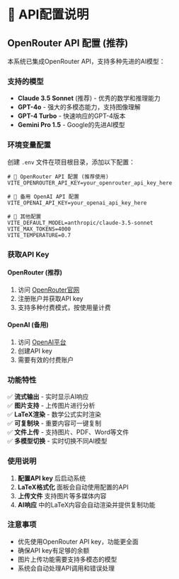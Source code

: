 # 🔑 API配置说明

## OpenRouter API 配置 (推荐)

本系统已集成OpenRouter API，支持多种先进的AI模型：

### 支持的模型
- **Claude 3.5 Sonnet** (推荐) - 优秀的数学和推理能力
- **GPT-4o** - 强大的多模态能力，支持图像理解
- **GPT-4 Turbo** - 快速响应的GPT-4版本
- **Gemini Pro 1.5** - Google的先进AI模型

### 环境变量配置

创建 `.env` 文件在项目根目录，添加以下配置：

```env
# 🔑 OpenRouter API 配置 (推荐使用)
VITE_OPENROUTER_API_KEY=your_openrouter_api_key_here

# 🔑 备用 OpenAI API 配置
VITE_OPENAI_API_KEY=your_openai_api_key_here

# 🔧 其他配置
VITE_DEFAULT_MODEL=anthropic/claude-3.5-sonnet
VITE_MAX_TOKENS=4000
VITE_TEMPERATURE=0.7
```

### 获取API Key

#### OpenRouter (推荐)
1. 访问 [OpenRouter官网](https://openrouter.ai/)
2. 注册账户并获取API key
3. 支持多种付费模式，按使用量计费

#### OpenAI (备用)
1. 访问 [OpenAI平台](https://platform.openai.com/)
2. 创建API key
3. 需要有效的付费账户

### 功能特性

✅ **流式输出** - 实时显示AI响应  
✅ **图片支持** - 上传图片进行分析  
✅ **LaTeX渲染** - 数学公式实时渲染  
✅ **可复制块** - 重要内容可一键复制  
✅ **文件上传** - 支持图片、PDF、Word等文件  
✅ **多模型切换** - 实时切换不同AI模型  

### 使用说明

1. **配置API key** 后启动系统
2. **LaTeX格式化** 面板会自动使用配置的API
3. **上传文件** 支持图片等多媒体内容
4. **AI响应** 中的LaTeX内容会自动渲染并提供复制功能

### 注意事项

- 优先使用OpenRouter API key，功能更全面
- 确保API key有足够的余额
- 图片上传功能需要支持多模态的模型
- 系统会自动处理API调用和错误处理 
